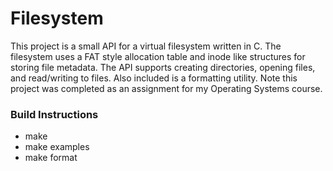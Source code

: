 Filesystem
==========

This project is a small API for a virtual filesystem written in C. The filesystem
uses a FAT style allocation table and inode like structures for storing file
metadata. The API supports creating directories, opening files, and read/writing
to files. Also included is a formatting utility. Note this project was completed
as an assignment for my Operating Systems course.

### Build Instructions

* make
* make examples
* make format
